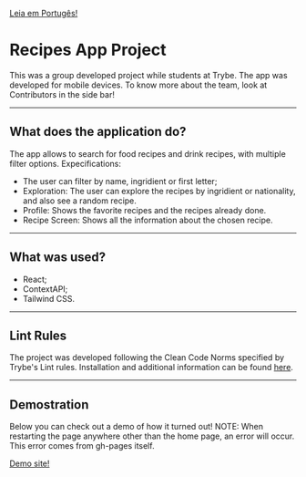 
[Leia em Portugês!](./README.md)

# Recipes App Project
This was a group developed project while students at Trybe.
The app was developed for mobile devices.
To know more about the team, look at Contributors in the side bar! 

---
## What does the application do?
The app allows to search for food recipes and drink recipes, with multiple filter options.
Expecifications: 
- The user can filter by name, ingridient or first letter;
- Exploration: The user can explore the recipes by ingridient or nationality, and also see a random recipe.
- Profile: Shows the favorite recipes and the recipes already done.
- Recipe Screen: Shows all the information about the chosen recipe. 

---
## What was used?
- React;
- ContextAPI;
- Tailwind CSS.

---
## Lint Rules
The project was developed following the Clean Code Norms specified by Trybe's Lint rules.
Installation and additional information can be found [here](https://github.com/betrybe/eslint-config-trybe).

---
## Demostration
Below you can check out a demo of how it turned out!
NOTE: When restarting the page anywhere other than the home page, an error will occur. This error comes from gh-pages itself.

[Demo site!](https://lucas-dalbo.github.io/app-receitas/)

